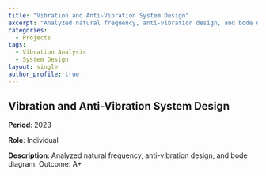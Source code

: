 ```yaml
---
title: "Vibration and Anti-Vibration System Design"
excerpt: "Analyzed natural frequency, anti-vibration design, and bode diagram. Achieved an A+ grade."
categories:
  - Projects
tags:
  - Vibration Analysis
  - System Design
layout: single
author_profile: true
---
```


## Vibration and Anti-Vibration System Design

**Period**: 2023

**Role**: Individual

**Description**: Analyzed natural frequency, anti-vibration design, and bode diagram. Outcome: A+